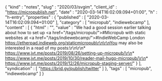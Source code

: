 {
  "kind" : "notes",
  "slug" : "2020/03/svgim",
  "client_id" : "https://micropublish.net",
  "date" : "2020-03-14T16:02:09.094+01:00",
  "h" : "h-entry",
  "properties" : {
    "published" : [ "2020-03-14T16:02:09.094+01:00" ],
    "category" : [ "micropub", "indiewebcamp" ],
    "content" : [ {
      "html" : "",
      "value" : "We had a good session earlier talking about how to set up <a href=\"/tags/micropub/\">#Micropub</a> with static websites at <a href=\"/tags/indiewebcamp/\">#IndieWebCamp</a> London https://etherpad.indieweb.org/staticmicropub\r\n\r\nYou may also be interested in a read of my posts:\r\n\r\n* https://www.jvt.me/posts/2019/08/26/setting-up-micropub/\r\n* https://www.jvt.me/posts/2019/10/30/reader-mail-hugo-micropub/\r\n* https://www.jvt.me/posts/2019/12/26/micropub-staging-server/"
    } ],
    "syndication" : [ "https://brid.gy/publish/twitter" ]
  },
  "tags" : [ "micropub", "indiewebcamp" ]
}
